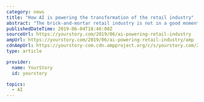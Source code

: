```yaml
---
category: news
title: "How AI is powering the transformation of the retail industry"
abstract: "The brick-and-mortar retail industry is not in a good moment right now. Much of the turmoil in this industry comes from the fact that consumers are seeking a richer and indulging retail experience that reduces friction – much like what they have now ..."
publishedDateTime: 2019-06-04T18:46:00Z
sourceUrl: https://yourstory.com/2019/06/ai-powering-retail-industry
ampUrl: https://yourstory.com/2019/06/ai-powering-retail-industry/amp
cdnAmpUrl: https://yourstory-com.cdn.ampproject.org/c/s/yourstory.com/2019/06/ai-powering-retail-industry/amp
type: article

provider:
  name: YourStory
  id: yourstory

topics:
  - AI
---
```

